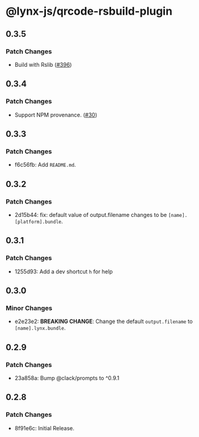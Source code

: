 # @lynx-js/qrcode-rsbuild-plugin

## 0.3.5

### Patch Changes

- Build with Rslib ([#396](https://github.com/lynx-family/lynx-stack/pull/396))

## 0.3.4

### Patch Changes

- Support NPM provenance. ([#30](https://github.com/lynx-family/lynx-stack/pull/30))

## 0.3.3

### Patch Changes

- f6c56fb: Add `README.md`.

## 0.3.2

### Patch Changes

- 2d15b44: fix: default value of output.filename changes to be `[name].[platform].bundle`.

## 0.3.1

### Patch Changes

- 1255d93: Add a dev shortcut `h` for help

## 0.3.0

### Minor Changes

- e2e23e2: **BREAKING CHANGE**: Change the default `output.filename` to `[name].lynx.bundle`.

## 0.2.9

### Patch Changes

- 23a858a: Bump @clack/prompts to ^0.9.1

## 0.2.8

### Patch Changes

- 8f91e6c: Initial Release.
